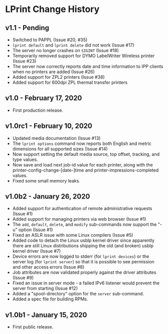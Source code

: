 LPrint Change History
=====================

v1.1 - Pending
--------------

- Switched to PAPPL (Issue #20, #35)
- `lprint default` and `lprint delete` did not work (Issue #17)
- The server no longer crashes on `SIGINT` (Issue #18)
- Temporarily removed support for DYMO LabelWriter Wireless printer (Issue #23)
- The server now correctly reports date and time information to IPP clients when
  no printers are added (Issue #26)
- Added support for ZPL2 printers (Issue #38)
- Added support for 600dpi ZPL thermal transfer printers


v1.0 - February 17, 2020
------------------------

- First production release.


v1.0rc1 - February 10, 2020
---------------------------

- Updated media documentation (Issue #13)
- The `lprint options` command now reports both English and metric dimensions
  for all supported sizes (Issue #14)
- Now support setting the default media source, top offset, tracking, and type
  values.
- Now save and load next job-id value for each printer, along with the
  printer-config-change-[date-]time and printer-impressions-completed values.
- Fixed some small memory leaks.


v1.0b2 - January 26, 2020
-------------------------

- Added support for authentication of remote administrative requests (Issue #1)
- Added support for managing printers via web browser (Issue #1)
- The `add`, `default`, `delete`, and `modify` sub-commands now support the "-u"
  option (Issue #1)
- Fixed an ASLR issue with some Linux compilers (Issue #5)
- Added code to detach the Linux usblp kernel driver since apparently there are
  still Linux distributions shipping the old (and broken) usblp kernel driver
  (Issue #7)
- Device errors are now logged to stderr (for `lprint devices`) or the server
  log (for `lprint server`) so that it is possible to see permission and other
  access errors (Issue #8)
- Job attributes are now validated properly against the driver attributes
  (Issue #9)
- Fixed an issue in server mode - a failed IPv6 listener would prevent the
  server from starting (Issue #12)
- Added a "spool-directory" option for the `server` sub-command.
- Added a spec file for building RPMs.


v1.0b1 - January 15, 2020
-------------------------

- First public release.
